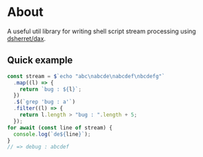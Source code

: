 # About

A useful util library for writing shell script stream processing using
[dsherret/dax](https://github.com/dsherret/dax).

## Quick example

```typescript
const stream = $`echo "abc\nabcde\nabcdef\nbcdefg"`
  .map((l) => {
    return `bug : ${l}`;
  })
  .$(`grep 'bug : a'`)
  .filter((l) => {
    return l.length > "bug : ".length + 5;
  });
for await (const line of stream) {
  console.log(`de${line}`);
}
// => debug : abcdef
```
